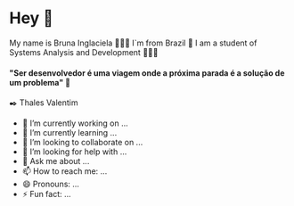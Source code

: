 # Hey 👋

My name is Bruna Inglaciela 🙅🏽‍♀️ I`m from Brazil 🔰
I am a student of Systems Analysis and Development 👩🏾‍💻

#### "Ser desenvolvedor é uma viagem onde a próxima parada é a solução de um problema" 🧠


 :black_nib: Thales Valentim
- 🔭 I’m currently working on ...
- 🌱 I’m currently learning ...
- 👯 I’m looking to collaborate on ...
- 🤔 I’m looking for help with ...
- 💬 Ask me about ...
- 📫 How to reach me: ...
- 😄 Pronouns: ...
- ⚡ Fun fact: ...

